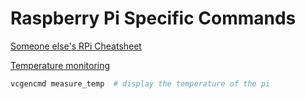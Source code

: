 # Raspberry Pi Specific Commands

[Someone else's RPi Cheatsheet](https://www.makeuseof.com/tag/raspberry-pi-commands-cheat-sheet/)

[Temperature monitoring](https://pimylifeup.com/raspberry-pi-monitor-temperature/)
```bash
vcgencmd measure_temp  # display the temperature of the pi

```